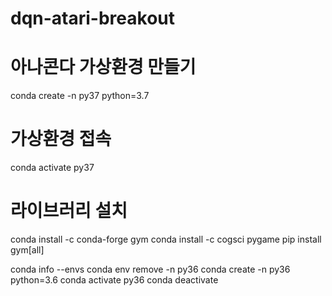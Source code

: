 # dqn-atari-breakout

# 아나콘다 가상환경 만들기
conda create -n py37 python=3.7

# 가상환경 접속
conda activate py37

# 라이브러리 설치
conda install -c conda-forge gym
conda install -c cogsci pygame
pip install gym[all]






conda info --envs
conda env remove -n py36
conda create -n py36 python=3.6
conda activate py36
conda deactivate